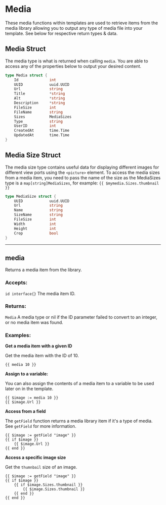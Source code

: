 # Media

These media functions within templates are used to retrieve items from the media library allowing you 
to output any type of media file into your template.
See below for respective return types & data.

## Media Struct
The media type is what is returned when calling `media`. You are able to access any of the
properties below to output your desired content. 

```go
type Media struct {
	Id				int				
	UUID 			uuid.UUID			
	Url 			string				
	Title			*string 			
	Alt				*string 			
	Description		*string 			
	FileSize		int 			
	FileName		string 				
	Sizes 			MediaSizes		 	
	Type			string 				
	UserID			int					
	CreatedAt		time.Time			
	UpdatedAt		time.Time		
}
```

## Media Size Struct
The media size type contains useful data for displaying different images for different view ports using the
`<picture>` element.
To access the media sizes from a media item, you need to pass the name of the size as the MediaSizes
type is a `map[string]MediaSizes`, for example: `{{ $mymedia.Sizes.thumbnail }}`

```go
type MediaSize struct {
	UUID 			uuid.UUID		
	Url 			string				
	Name			string 				
	SizeName 		string 				
	FileSize		int 				
	Width			int 				
	Height			int 				
	Crop			bool 				
}
```
___

## media

Returns a media item from the library.

### Accepts: 

`id interface{}` The media item ID.

### Returns:

`Media` A media type or nil if the ID parameter failed to convert to an integer, or no
media item was found.

### Examples:

**Get a media item with a given ID**

Get the media item with the ID of 10.

```gotemplate
{{ media 10 }}
```

**Assign to a variable:**

You can also assign the contents of a media item to a variable to be used later on in the template.

```gotemplate
{{ $image := media 10 }}
{{ $image.Url }}
```

**Access from a field**

The `getField` function returns a media library item if it's a type of media.
See `getField` for more information.

```gotemplate
{{ $image := getField "image" }}
{{ if $image }}
    {{ $image.Url }}
{{ end }}
```

**Access a specific image size**

Get the `thumnbail` size of an image.

```gotemplate
{{ $image := getField "image" }}
{{ if $image }}
    {{ if $image.Sizes.thumbnail }}
        {{ $image.Sizes.thumbnail }}
    {{ end }}
{{ end }}
```
